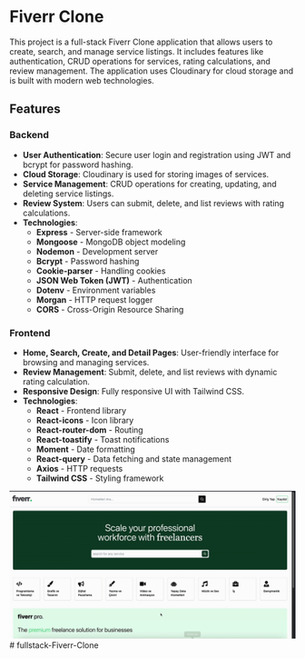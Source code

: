 # Fiverr Clone

This project is a full-stack Fiverr Clone application that allows users to create, search, and manage service listings. It includes features like authentication, CRUD operations for services, rating calculations, and review management. The application uses Cloudinary for cloud storage and is built with modern web technologies.

## Features

### Backend
- **User Authentication**: Secure user login and registration using JWT and bcrypt for password hashing.
- **Cloud Storage**: Cloudinary is used for storing images of services.
- **Service Management**: CRUD operations for creating, updating, and deleting service listings.
- **Review System**: Users can submit, delete, and list reviews with rating calculations.
- **Technologies**:
  - **Express** - Server-side framework
  - **Mongoose** - MongoDB object modeling
  - **Nodemon** - Development server
  - **Bcrypt** - Password hashing
  - **Cookie-parser** - Handling cookies
  - **JSON Web Token (JWT)** - Authentication
  - **Dotenv** - Environment variables
  - **Morgan** - HTTP request logger
  - **CORS** - Cross-Origin Resource Sharing

### Frontend
- **Home, Search, Create, and Detail Pages**: User-friendly interface for browsing and managing services.
- **Review Management**: Submit, delete, and list reviews with dynamic rating calculation.
- **Responsive Design**: Fully responsive UI with Tailwind CSS.
- **Technologies**:
  - **React** - Frontend library
  - **React-icons** - Icon library
  - **React-router-dom** - Routing
  - **React-toastify** - Toast notifications
  - **Moment** - Date formatting
  - **React-query** - Data fetching and state management
  - **Axios** - HTTP requests
  - **Tailwind CSS** - Styling framework

![](ekran.gif)# fullstack-Fiverr-Clone
